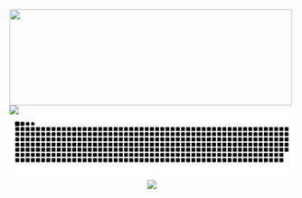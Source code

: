 <div>
  <img height="170" width="500" align="left" src="https://github-readme-stats.vercel.app/api?username=letengzz&count_private=true&include_all_commits=true&&show_icons=true&theme=blueberry" />
  <img height="173" src="https://github-readme-stats.vercel.app/api/top-langs/?username=letengzz&layout=compact" />
</div>
<div align="center"><img src="https://raw.githubusercontent.com/letengzz/letengzz/main/assets/github-contribution-grid-snake.svg" /></div>
<div align="center"><img src="https://cdn.jsdelivr.net/gh/letengzz/letengzz/main/assets/github-contribution-grid-snake.svg" /></div>
